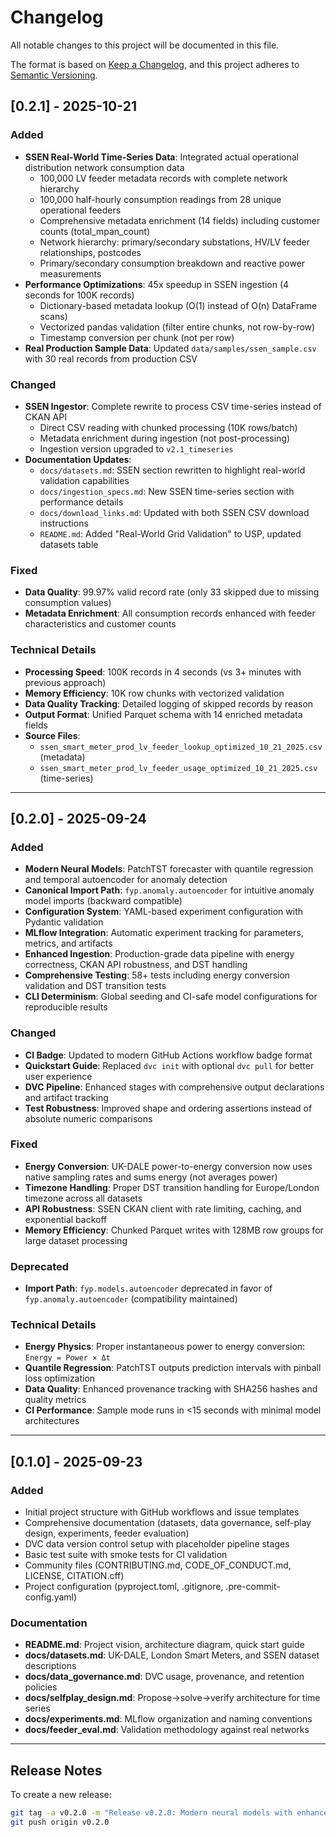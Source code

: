 # Changelog

All notable changes to this project will be documented in this file.

The format is based on [Keep a Changelog](https://keepachangelog.com/en/1.0.0/),
and this project adheres to [Semantic Versioning](https://semver.org/spec/v2.0.0.html).

## [0.2.1] - 2025-10-21

### Added
- **SSEN Real-World Time-Series Data**: Integrated actual operational distribution network consumption data
  - 100,000 LV feeder metadata records with complete network hierarchy
  - 100,000 half-hourly consumption readings from 28 unique operational feeders
  - Comprehensive metadata enrichment (14 fields) including customer counts (total_mpan_count)
  - Network hierarchy: primary/secondary substations, HV/LV feeder relationships, postcodes
  - Primary/secondary consumption breakdown and reactive power measurements
- **Performance Optimizations**: 45x speedup in SSEN ingestion (4 seconds for 100K records)
  - Dictionary-based metadata lookup (O(1) instead of O(n) DataFrame scans)
  - Vectorized pandas validation (filter entire chunks, not row-by-row)
  - Timestamp conversion per chunk (not per row)
- **Real Production Sample Data**: Updated `data/samples/ssen_sample.csv` with 30 real records from production CSV

### Changed
- **SSEN Ingestor**: Complete rewrite to process CSV time-series instead of CKAN API
  - Direct CSV reading with chunked processing (10K rows/batch)
  - Metadata enrichment during ingestion (not post-processing)
  - Ingestion version upgraded to `v2.1_timeseries`
- **Documentation Updates**:
  - `docs/datasets.md`: SSEN section rewritten to highlight real-world validation capabilities
  - `docs/ingestion_specs.md`: New SSEN time-series section with performance details
  - `docs/download_links.md`: Updated with both SSEN CSV download instructions
  - `README.md`: Added "Real-World Grid Validation" to USP, updated datasets table

### Fixed
- **Data Quality**: 99.97% valid record rate (only 33 skipped due to missing consumption values)
- **Metadata Enrichment**: All consumption records enhanced with feeder characteristics and customer counts

### Technical Details
- **Processing Speed**: 100K records in 4 seconds (vs 3+ minutes with previous approach)
- **Memory Efficiency**: 10K row chunks with vectorized validation
- **Data Quality Tracking**: Detailed logging of skipped records by reason
- **Output Format**: Unified Parquet schema with 14 enriched metadata fields
- **Source Files**:
  - `ssen_smart_meter_prod_lv_feeder_lookup_optimized_10_21_2025.csv` (metadata)
  - `ssen_smart_meter_prod_lv_feeder_usage_optimized_10_21_2025.csv` (time-series)

---

## [0.2.0] - 2025-09-24

### Added
- **Modern Neural Models**: PatchTST forecaster with quantile regression and temporal autoencoder for anomaly detection
- **Canonical Import Path**: `fyp.anomaly.autoencoder` for intuitive anomaly model imports (backward compatible)
- **Configuration System**: YAML-based experiment configuration with Pydantic validation
- **MLflow Integration**: Automatic experiment tracking for parameters, metrics, and artifacts
- **Enhanced Ingestion**: Production-grade data pipeline with energy correctness, CKAN API robustness, and DST handling
- **Comprehensive Testing**: 58+ tests including energy conversion validation and DST transition tests
- **CLI Determinism**: Global seeding and CI-safe model configurations for reproducible results

### Changed
- **CI Badge**: Updated to modern GitHub Actions workflow badge format
- **Quickstart Guide**: Replaced `dvc init` with optional `dvc pull` for better user experience
- **DVC Pipeline**: Enhanced stages with comprehensive output declarations and artifact tracking
- **Test Robustness**: Improved shape and ordering assertions instead of absolute numeric comparisons

### Fixed
- **Energy Conversion**: UK-DALE power-to-energy conversion now uses native sampling rates and sums energy (not averages power)
- **Timezone Handling**: Proper DST transition handling for Europe/London timezone across all datasets
- **API Robustness**: SSEN CKAN client with rate limiting, caching, and exponential backoff
- **Memory Efficiency**: Chunked Parquet writes with 128MB row groups for large dataset processing

### Deprecated
- **Import Path**: `fyp.models.autoencoder` deprecated in favor of `fyp.anomaly.autoencoder` (compatibility maintained)

### Technical Details
- **Energy Physics**: Proper instantaneous power to energy conversion: `Energy = Power × Δt`
- **Quantile Regression**: PatchTST outputs prediction intervals with pinball loss optimization
- **Data Quality**: Enhanced provenance tracking with SHA256 hashes and quality metrics
- **CI Performance**: Sample mode runs in <15 seconds with minimal model architectures

---

## [0.1.0] - 2025-09-23

### Added
- Initial project structure with GitHub workflows and issue templates
- Comprehensive documentation (datasets, data governance, self-play design, experiments, feeder evaluation)
- DVC data version control setup with placeholder pipeline stages
- Basic test suite with smoke tests for CI validation
- Community files (CONTRIBUTING.md, CODE_OF_CONDUCT.md, LICENSE, CITATION.cff)
- Project configuration (pyproject.toml, .gitignore, .pre-commit-config.yaml)

### Documentation
- **README.md**: Project vision, architecture diagram, quick start guide
- **docs/datasets.md**: UK-DALE, London Smart Meters, and SSEN dataset descriptions
- **docs/data_governance.md**: DVC usage, provenance, and retention policies
- **docs/selfplay_design.md**: Propose→solve→verify architecture for time series
- **docs/experiments.md**: MLflow organization and naming conventions
- **docs/feeder_eval.md**: Validation methodology against real networks

---

## Release Notes

To create a new release:
```bash
git tag -a v0.2.0 -m "Release v0.2.0: Modern neural models with enhanced ingestion"
git push origin v0.2.0
```
